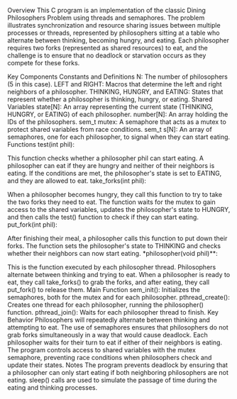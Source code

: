 Overview
This C program is an implementation of the classic Dining Philosophers Problem using threads and semaphores. The problem illustrates synchronization and resource sharing issues between multiple processes or threads, represented by philosophers sitting at a table who alternate between thinking, becoming hungry, and eating. Each philosopher requires two forks (represented as shared resources) to eat, and the challenge is to ensure that no deadlock or starvation occurs as they compete for these forks.

Key Components
Constants and Definitions
N: The number of philosophers (5 in this case).
LEFT and RIGHT: Macros that determine the left and right neighbors of a philosopher.
THINKING, HUNGRY, and EATING: States that represent whether a philosopher is thinking, hungry, or eating.
Shared Variables
state[N]: An array representing the current state (THINKING, HUNGRY, or EATING) of each philosopher.
number[N]: An array holding the IDs of the philosophers.
sem_t mutex: A semaphore that acts as a mutex to protect shared variables from race conditions.
sem_t s[N]: An array of semaphores, one for each philosopher, to signal when they can start eating.
Functions
test(int phil):

This function checks whether a philosopher phil can start eating. A philosopher can eat if they are hungry and neither of their neighbors is eating. If the conditions are met, the philosopher's state is set to EATING, and they are allowed to eat.
take_forks(int phil):

When a philosopher becomes hungry, they call this function to try to take the two forks they need to eat. The function waits for the mutex to gain access to the shared variables, updates the philosopher's state to HUNGRY, and then calls the test() function to check if they can start eating.
put_fork(int phil):

After finishing their meal, a philosopher calls this function to put down their forks. The function sets the philosopher's state to THINKING and checks whether their neighbors can now start eating.
*philosopher(void phil)**:

This is the function executed by each philosopher thread. Philosophers alternate between thinking and trying to eat. When a philosopher is ready to eat, they call take_forks() to grab the forks, and after eating, they call put_fork() to release them.
Main Function
sem_init(): Initializes the semaphores, both for the mutex and for each philosopher.
pthread_create(): Creates one thread for each philosopher, running the philosopher() function.
pthread_join(): Waits for each philosopher thread to finish.
Key Behavior
Philosophers will repeatedly alternate between thinking and attempting to eat.
The use of semaphores ensures that philosophers do not grab forks simultaneously in a way that would cause deadlock. Each philosopher waits for their turn to eat if either of their neighbors is eating.
The program controls access to shared variables with the mutex semaphore, preventing race conditions when philosophers check and update their states.
Notes
The program prevents deadlock by ensuring that a philosopher can only start eating if both neighboring philosophers are not eating.
sleep() calls are used to simulate the passage of time during the eating and thinking processes.
